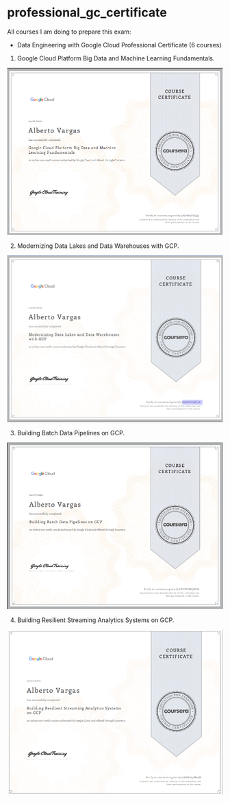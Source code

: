 # professional_gc_certificate

All courses I am doing to prepare this exam:

- Data Engineering with Google Cloud Professional Certificate (6 courses)

1. Google Cloud Platform Big Data and Machine Learning Fundamentals.

![alt](certificates/learning_fundamentals_gcp_bigdata.png " ")

2. Modernizing Data Lakes and Data Warehouses with GCP.

![alt](certificates/gcp_modernizing_data_warehouses.png " ")

3. Building Batch Data Pipelines on GCP.

![alt](certificates/building_batch_data_pipelines_on_gcp.png " ")

4.  Building Resilient Streaming Analytics Systems on GCP.

![alt](certificates/Building_Resilient_Streaming_Analytics_Systems_GCP.png " ")